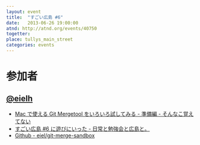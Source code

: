 ```yaml
---
layout: event
title:  "すごい広島 #6"
date:   2013-06-26 19:00:00
atnd: http://atnd.org/events/40750
togetter:
place: tullys_main_street
categories: events
---
```


# 参加者

## [@eielh](http://twitter.com/eielh)

* [Mac で使える Git Mergetool をいろいろ試してみる - 準備編 - そんなこ覚えてない](http://blog.eiel.info/blog/2013/06/26/git-mergetool/)
* [すごい広島 #6 に遊びにいった - 日常と勉強会と広島と。](http://eielh-life.tumblr.com/post/53925875590/6)
* [Github - eiel/git-merge-sandbox](https://github.com/eiel/git-merge-sandbox)
